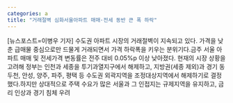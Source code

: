 ```yaml
---
categories: a
title: "거래절벽 심화서울아파트 매매·전세 동반 큰 폭 하락"
---
```

[뉴스포스트=이병우 기자] 수도권 아파트 시장의 거래절벽이 지속되고 있다. 가격을 낮춘 급매물 중심으로만 드물게 거래되면서 가격 하락폭을 키우는 분위기다.금주 서울 아파트 매매 및 전세가격 변동률은 전주 대비 0.05%p 이상 낮아졌다. 현재의 시장 상황을 고려해 정부는 인천과 세종을 투기과열지구에서 해제하고, 지방권(세종 제외)과 경기 동두천, 안성, 양주, 파주, 평택 등 수도권 외곽지역을 조정대상지역에서 해제하기로 결정했다.하지만 상대적으로 주택 수요가 많은 서울과 그 인접지는 규제지역을 유지하고, 금리 인상과 경기 침체 우려